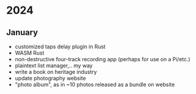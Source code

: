 # 2024

## January

- customized taps delay plugin in Rust
- WASM Rust
- non-destructive four-track recording app (perhaps for use on a Pi/etc.)
- plaintext list manager,.. my way
- write a book on heritage industry
- update photography website
- "photo album", as in ~10 photos released as a bundle on website